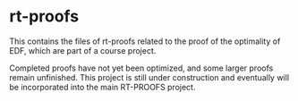 # rt-proofs

This contains the files of rt-proofs related to the proof of the optimality of EDF, which are part of a course project.

Completed proofs have not yet been optimized, and some larger proofs remain unfinished.
This project is still under construction and eventually will be incorporated into the main RT-PROOFS project.

